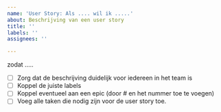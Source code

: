 ```yaml
---
name: 'User Story: Als .... wil ik .....'
about: Beschrijving van een user story
title: ''
labels: ''
assignees: ''

---
```


zodat .....

- [ ] Zorg dat de beschrijving duidelijk voor iedereen in het team is
- [ ] Koppel de juiste labels
- [ ] Koppel eventueel aan een epic (door # en het nummer toe te voegen)
- [ ] Voeg alle taken die nodig zijn voor de user story toe.
